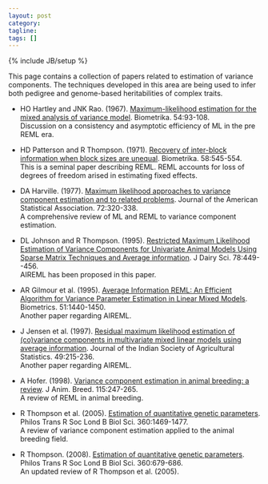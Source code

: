 ```yaml
---
layout: post
category:
tagline: 
tags: []
---
```

{% include JB/setup %}

This page contains a collection of papers related to estimation of variance components. The techniques developed in this area are being used to infer both pedigree and genome-based heritabilities of complex traits. 

* HO Hartley and JNK Rao. (1967). [Maximum-likelihood estimation for the mixed analysis of variance model](http://biomet.oxfordjournals.org/content/54/1-2/93.abstract). Biometrika. 54:93-108.  
Discussion on a consistency and asymptotic efficiency of ML in the pre REML era. 

* HD Patterson and R Thompson. (1971). [Recovery of inter-block information when block sizes are unequal](http://biomet.oxfordjournals.org/content/58/3/545.abstract). Biometrika. 58:545-554.  
This is a seminal paper describing REML. REML accounts for loss of degrees of freedom arised in estimating fixed effects. 

* DA Harville. (1977). [Maximum likelihood approaches to variance component estimation and to related problems](http://www.tandfonline.com/doi/abs/10.1080/01621459.1977.10480998#.VL2LrHY8qt8). Journal of the American Statistical Association. 72:320-338.  
A comprehensive review of ML and REML to variance component estimation. 

* DL Johnson and R Thompson. (1995). [Restricted Maximum Likelihood Estimation of Variance Components for Univariate Animal Models Using Sparse Matrix Techniques and Average information](http://www.journalofdairyscience.org/article/S0022-0302%2895%2976654-1/abstract). J  Dairy Sci. 78:449--456.  
AIREML has been proposed in this paper.

* AR Gilmour et al. (1995). [Average Information REML: An Efficient Algorithm for Variance Parameter Estimation in Linear Mixed Models](http://www.jstor.org/discover/10.2307/2533274). Biometrics. 51:1440-1450.  
Another paper regarding AIREML.

* J Jensen et al. (1997). [Residual maximum likelihood estimation of (co)variance components in multivariate mixed linear models using average information](http://isas.org.in/jisas/jsp/abstract.jsp?title=Residual%20Maximum%20likelihood%20Estimation%20of%20%28Co%29%20Variance%20Components%20in%20Multivariate%20Mixed%20Linear%20Models%20Using%20Average%20Information). Journal of the Indian Society of Agricultural Statistics. 49:215-236.  
Another paper regarding AIREML. 

* A Hofer. (1998). [Variance component estimation in animal breeding: a review](http://onlinelibrary.wiley.com/doi/10.1111/j.1439-0388.1998.tb00347.x/abstract). J Anim. Breed. 115:247-265.  
A review of REML in animal breeding. 

* R Thompson et al. (2005). [Estimation of quantitative genetic parameters](http://rstb.royalsocietypublishing.org/content/360/1459/1469). Philos Trans R Soc Lond B Biol Sci. 360:1469-1477.   
A review of variance component estimation applied to the animal breeding field. 

* R Thompson. (2008). [Estimation of quantitative genetic parameters](http://rspb.royalsocietypublishing.org/content/275/1635/679). Philos Trans R Soc Lond B Biol Sci. 360:679-686.  
An updated review of R Thompson et al. (2005).

